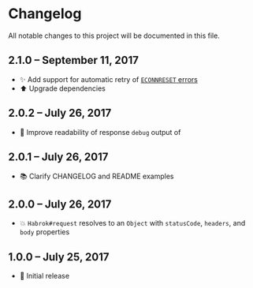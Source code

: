 # Changelog

All notable changes to this project will be documented in this file.


## 2.1.0 &ndash; September 11, 2017

- :sparkles: Add support for automatic retry of [`ECONNRESET` errors](https://github.com/nodejs/node/blob/640b20616d2cdc46bc3df8703cdc1395578ff1b3/lib/_http_client.js#L343)
- :arrow_up: Upgrade dependencies


## 2.0.2 &ndash; July 26, 2017

- :hammer: Improve readability of response `debug` output of


## 2.0.1 &ndash; July 26, 2017

- :books: Clarify CHANGELOG and README examples


## 2.0.0 &ndash; July 26, 2017

- :boom: `Habrok#request` resolves to an `Object` with `statusCode`, `headers`, and `body` properties


## 1.0.0 &ndash; July 25, 2017

- :tada: Initial release
